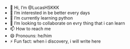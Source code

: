 - 👋 Hi, I’m @LucasHSKKK
- 👀 I’m interested in be better every days
- 🌱 I’m currently learning python
- 💞️ I’m looking to collaborate on evry thing that i can learn
- 📫 How to reach me 
- 😄 Pronouns: he/him
- ⚡ Fun fact: when i discovery, i will write here

<!---
LucasHSKKK/LucasHSKKK is a ✨ special ✨ repository because its `README.md` (this file) appears on your GitHub profile.
You can click the Preview link to take a look at your changes.
--->

